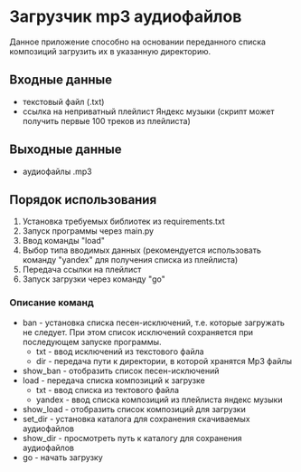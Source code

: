 # Загрузчик mp3 аудиофайлов
Данное приложение способно на основании переданного списка композиций загрузить их в указанную директорию.

## Входные данные
* текстовый файл (.txt)
* ссылка на неприватный плейлист Яндекс музыки (скрипт может получить первые 100 треков из плейлиста)

## Выходные данные
* аудиофайлы .mp3

## Порядок использования
1. Установка требуемых библиотек из requirements.txt
2. Запуск программы через main.py
3. Ввод команды "load"
4. Выбор типа вводимых данных (рекомендуется использовать команду "yandex" для получения списка из плейлиста)
5. Передача ссылки на плейлист
6. Запуск загрузки через команду "go"

### Описание команд
* ban - установка списка песен-исключений, т.е. которые загружать не следует. При этом список исключений сохраняется при последующем запуске программы.
    * txt - ввод исключений из текстового файла
    * dir - передача пути к директории, в которой хранятся Mp3 файлы
* show_ban - отобразить список песен-исключений
* load - передача списка композиций к загрузке
    * txt - ввод списка из тектового файла
    * yandex - ввод списка композиций из плейлиста яндекс музыки
* show_load - отобразить список композиций для загрузки
* set_dir - установка каталога для сохранения скачиваемых аудиофайлов
* show_dir - просмотреть путь к каталогу для сохранения аудиофайлов
* go - начать загрузку